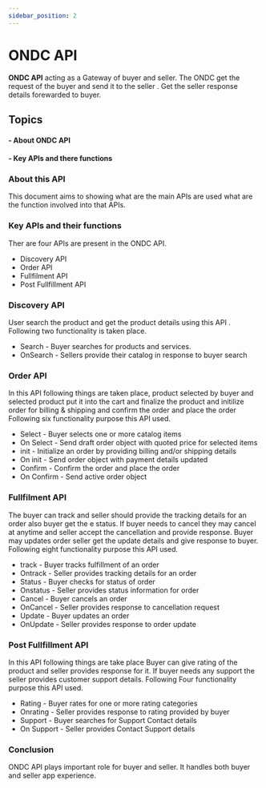 ```yaml
---
sidebar_position: 2
---
```


# ONDC API

**ONDC API** acting as a Gateway of buyer and seller. The ONDC get the request of the buyer and send it to the seller . Get the seller response details forewarded to buyer.

## Topics
#### -  About ONDC API 
#### -  Key APIs and there functions




### About this API 

This document aims to showing what are the main APIs are used what are the function involved into that APIs.

### Key APIs and their functions

Ther are four APIs are present in the ONDC API.

- Discovery API 
- Order API
- Fullfilment API
- Post Fullfillment API

### Discovery API
User search the product and get the product details using this API .
Following two functionality is taken place.

  - Search - Buyer searches for products and services.
  - OnSearch - Sellers provide their catalog in response to buyer search
  
### Order API
In this API following things are taken place, product selected by buyer and selected product put it into the cart and finalize the product and initilize order for billing & shipping and confirm the order and place the order
Following six functionality purpose this API used.

  - Select - Buyer selects one or more catalog items
  - On Select - Send draft order object with quoted price for selected items
  - init - Initialize an order by providing billing and/or shipping details
  - On init - Send order object with payment details updated
  - Confirm - Confirm the order and place the order
  - On Confirm - Send active order object

### Fullfilment API
The buyer can track and seller should provide the tracking details for an order also buyer get the e status. If buyer needs to cancel they may cancel at anytime and seller accept the cancellation and provide response. Buyer may updates order seller get the update  details and give response to buyer.
Following eight functionality purpose this API used.

  - track - Buyer tracks fulfillment of an order
  - Ontrack - Seller provides tracking details for an order
  - Status - Buyer checks for status of order
  - Onstatus - Seller provides status information for order
  - Cancel - Buyer cancels an order
  - OnCancel - Seller provides response to cancellation request
  - Update - Buyer updates an order
  - OnUpdate - Seller provides response to order update

### Post Fullfillment API
In this API following things are take place Buyer can give rating of the product and seller provides response for it. If buyer needs any support the seller provides customer support details.
  Following Four functionality purpose this API used.

  - Rating - Buyer rates for one or more rating categories
  - Onrating - Seller provides response to rating provided by buyer
  - Support - Buyer searches for Support Contact details
  - On Support - Seller provides Contact Support details

### Conclusion 
 ONDC API plays important role for buyer and seller. It handles both buyer and  seller app experience.